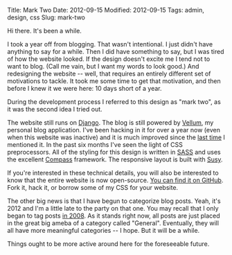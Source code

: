 Title: Mark Two
Date: 2012-09-15
Modified: 2012-09-15
Tags: admin, design, css
Slug: mark-two

Hi there. It's been a while.

I took a year off from blogging. That wasn't intentional. I just didn't have anything to say for a while. Then I did have something to say, but I was tired of how the website looked. If the design doesn't excite me I tend not to want to blog. (Call me vain, but I want my words to look good.) And redesigning the website -- well, that requires an entirely different set of motivations to tackle. It took me some time to get that motivation, and then before I knew it we were here: 10 days short of a year.

During the development process I referred to this design as "mark two", as it was the second idea I tried out.

The website still runs on [Django](https://www.djangoproject.com/). The blog is still powered by [Vellum](https://github.com/pigmonkey/django-vellum), my personal blog application. I've been hacking in it for over a year now (even when this website was inactive) and it is much improved since the [last time](https://pig-monkey.com/2011/06/11/move-django/) I mentioned it. In the past six months I've seen the light of CSS preprocessors. All of the styling for this design is written in [SASS](http://sass-lang.com/) and uses the excellent [Compass](http://compass-style.org/) framework. The responsive layout is built with [Susy](http://susy.oddbird.net/).

If you're interested in these technical details, you will also be interested to know that the entire website is now open-source. [You can find it on GitHub](https://github.com/pigmonkey/pig-monkey.com). Fork it, hack it, or borrow some of my CSS for your website.

The other big news is that I have begun to categorize blog posts. Yeah, it's 2012 and I'm a little late to the party on that one. You may recall that I only began to tag posts [in 2008](https://pig-monkey.com/2008/06/10/beautifying/). As it stands right now, all posts are just placed in the great big ameba of a category called "General". Eventually, they will all have more meaningful categories -- I hope. But it will be a while.

Things ought to be more active around here for the foreseeable future.
